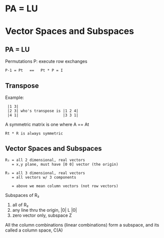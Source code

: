 # PA = LU

# Vector Spaces and Subspaces


## PA = LU

Permutations P: execute row exchanges

    P-1 = Pt   ==   Pt * P = I

## Transpose

Example:

     |1 3|
     |2 3| who's transpose is |1 2 4|
     |4 1|                    |3 3 1|

A symmetric matrix is one where A == At


    Rt * R is always symmetric


## Vector Spaces and Subspaces


    R₂ = all 2 dimensional, real vectors
       = x,y plane, must have [0 0] vector (the origin)
    
    R₃ = all 3 dimensional, real vectors
       = all vectors w/ 3 components
    
       = above we mean column vectors (not row vectors)
    

Subspaces of R₂
1. all of R₂
2. any line thru the origin, |0| L
                             |0|  
3. zero vector only, subspace Z

All the column combinations (linear combinations) 
form a subspace, and its 
called a column space, C(A)
